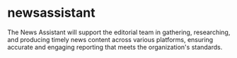 # newsassistant
The News Assistant will support the editorial team in gathering, researching, and producing timely news content across various platforms, ensuring accurate and engaging reporting that meets the organization's standards.
